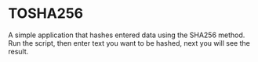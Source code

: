 # TOSHA256
A simple application that hashes entered data using the SHA256 method. Run the script, then enter text you want to be hashed, next you will see the result.
